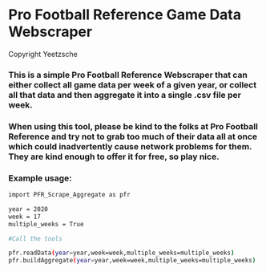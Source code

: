 # Pro Football Reference Game Data Webscraper
Copyright Yeetzsche

### This is a simple Pro Football Reference Webscraper that can either collect all game data per week of a given year, or collect all that data and then aggregate it into a single .csv file per week.

### When using this tool, please be kind to the folks at Pro Football Reference and try not to grab too much of their data all at once which could inadvertently cause network problems for them. They are kind enough to offer it for free, so play nice.

### Example usage:
```Bash
import PFR_Scrape_Aggregate as pfr

year = 2020
week = 17
multiple_weeks = True

#Call the tools

pfr.readData(year=year,week=week,multiple_weeks=multiple_weeks)
pfr.buildAggregate(year=year,week=week,multiple_weeks=multiple_weeks)

```
